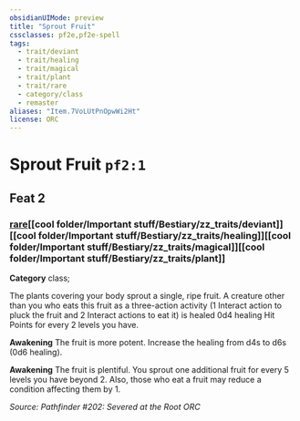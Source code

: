 ```yaml
---
obsidianUIMode: preview
title: "Sprout Fruit"
cssclasses: pf2e,pf2e-spell
tags:
  - trait/deviant
  - trait/healing
  - trait/magical
  - trait/plant
  - trait/rare
  - category/class
  - remaster
aliases: "Item.7VoLUtPnOpwWi2Ht"
license: ORC
---
```

# Sprout Fruit `pf2:1`
## Feat 2
### [rare](cool%20folder/Important%20stuff/Bestiary/zz_traits/rare.md "Rare Rarity Trait")[[cool folder/Important stuff/Bestiary/zz_traits/deviant]][[cool folder/Important stuff/Bestiary/zz_traits/healing]][[cool folder/Important stuff/Bestiary/zz_traits/magical]][[cool folder/Important stuff/Bestiary/zz_traits/plant]]

**Category** class; 




The plants covering your body sprout a single, ripe fruit. A creature other than you who eats this fruit as a three-action activity (1 Interact action to pluck the fruit and 2 Interact actions to eat it) is healed 0d4 healing Hit Points for every 2 levels you have.

**Awakening** The fruit is more potent. Increase the healing from d4s to d6s (0d6 healing).

**Awakening** The fruit is plentiful. You sprout one additional fruit for every 5 levels you have beyond 2. Also, those who eat a fruit may reduce a condition affecting them by 1.

*Source: Pathfinder #202: Severed at the Root*
*ORC*